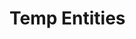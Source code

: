 # Temp Entities

### &#x20;<a href="#description-last-updated-at-16.01.2021" id="description-last-updated-at-16.01.2021"></a>
